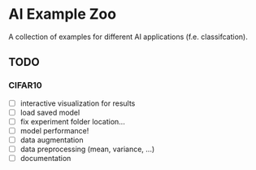 # AI Example Zoo
A collection of examples for different AI applications (f.e. classifcation).

## TODO
### CIFAR10
- [ ] interactive visualization for results
- [ ] load saved model
- [ ] fix experiment folder location...
- [ ] model performance!
- [ ] data augmentation
- [ ] data preprocessing (mean, variance, ...)
- [ ] documentation

